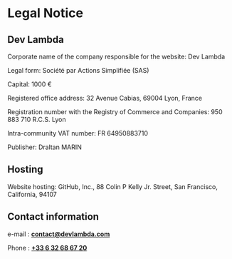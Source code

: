 # Legal Notice

## Dev Lambda

Corporate name of the company responsible for the website: Dev Lambda

Legal form: Société par Actions Simplifiée (SAS) 

Capital: 1000 €

Registered office address: 32 Avenue Cabias, 69004 Lyon, France

Registration number with the Registry of Commerce and Companies: 950 883 710 R.C.S. Lyon

Intra-community VAT number: FR 64950883710

Publisher: Draltan MARIN

## Hosting

Website hosting: GitHub, Inc., 88 Colin P Kelly Jr. Street, San Francisco, California, 94107

## Contact information

e-mail : **[contact@devlambda.com](mailto:contact@devlambda.com)**

Phone : **[+33 6 32 68 67 20](tel:+33%206%2032%2068%2067%2020)**
